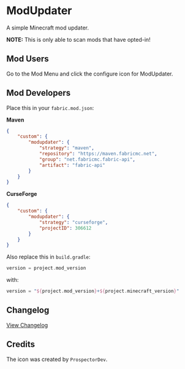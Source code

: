 # ModUpdater
A simple Minecraft mod updater.

**NOTE:** This is only able to scan mods that have opted-in!

## Mod Users
Go to the Mod Menu and click the configure icon for ModUpdater.

## Mod Developers
Place this in your ``fabric.mod.json``:

**Maven**
```json
{
    "custom": {
        "modupdater": {
            "strategy": "maven",
            "repository": "https://maven.fabricmc.net",
            "group": "net.fabricmc.fabric-api",
            "artifact": "fabric-api"
        }
    }
}
```

**CurseForge**
```json
{
    "custom": {
        "modupdater": {
            "strategy": "curseforge",
            "projectID": 306612
        }
    }
}
```

Also replace this in ````build.gradle````:
```gradle
version = project.mod_version
```
with:
```gradle
version = "${project.mod_version}+${project.minecraft_version}"
```

## Changelog
[View Changelog](CHANGELOG.md)

## Credits
The icon was created by ``ProspectorDev``.